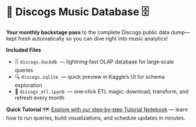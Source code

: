 # 🎵 Discogs Music Database 🗄️

**Your monthly backstage pass** to the complete Discogs public data dump—kept fresh automatically so you can dive right into music analytics!

**Included Files**

- 🗄️ `discogs.duckdb`  — lightning‑fast OLAP database for large‑scale queries
- 🔍 `discogs.sqlite`  — quick preview in Kaggle’s UI for schema exploration
- 🤖 `discogs_etl.ipynb`  — one‑click ETL magic: download, transform, and refresh every month

**Quick Tutorial** 🗺️ [Explore with our step‑by‑step Tutorial Notebook](notebooks/tutorial.ipynb) — learn how to run queries, build visualizations, and schedule updates in minutes.